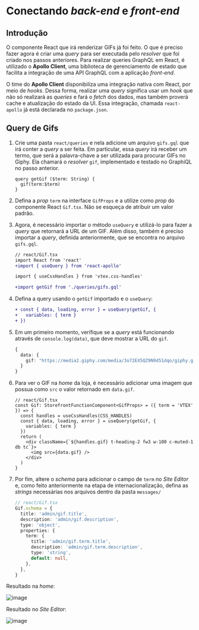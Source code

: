 # Conectando *back-end* e *front-end*

## Introdução

O componente React que irá renderizar GIFs já foi feito. O que é preciso fazer agora é criar uma *query* para ser executada pelo *resolver* que foi criado nos passos anteriores. Para realizar queries GraphQL em React, é utilizado o **Apollo Client**, uma biblioteca de gerenciamento de estado que facilita a integração de uma API GraphQL com a aplicação *front-end*.

O time do **Apollo Client** disponibiliza uma integração nativa com React, por meio de *hooks*. Dessa forma, realizar uma *query* significa usar um *hook* que não só realizará as *queries* e fará o *fetch* dos dados, mas também proverá cache e atualização do estado da UI. Essa integração, chamada `react-apollo` já está declarada no `package.json`.

## Query de Gifs

1. Crie uma pasta `react/queries` e nela adicione um arquivo `gifs.gql` que irá conter a *query* a ser feita. Em particular, essa *query* irá receber um termo, que será a palavra-chave a ser utilizada para procurar GIFs no Giphy. Ela chamará o *resolver* `gif`, implementado e testado no GraphiQL no passo anterior.
    ```
    query getGif ($term: String) {
      gif(term:$term)
    }
    ```

2. Defina a *prop* `term` na interface `GifProps` e a utilize como *prop* do componente React `Gif.tsx`. Não se esqueça de atribuir um valor padrão.

3. Agora, é necessário importar o método `useQuery` e utilizá-lo para fazer a *query* que retornará a URL de um GIF. Além disso, também é preciso importar a *query*, definida anteriormente, que se encontra no arquivo `gifs.gql`.
    ```diff
    // react/Gif.tsx
    import React from 'react'
    +import { useQuery } from 'react-apollo'

    import { useCssHandles } from 'vtex.css-handles'

    +import getGif from './queries/gifs.gql'
    ```

4. Defina a query usando o `getGif` importado e o `useQuery`:

    ```diff
    + const { data, loading, error } = useQuery(getGif, {
    +   variables: { term }
    + })
    ```
5. Em um primeiro momento, verifique se a *query* está funcionando através de `console.log(data)`, que deve mostrar a URL do `gif`.

    ```ts
    {
      data: {
        gif: "https://media2.giphy.com/media/3o72EX5QZ9N9d51dqo/giphy.gif?cid=96678fa42d14d68f9c3ebdfaff64b84de51f012598e0a2e9&rid=giphy.gif"
      }
    }
    ```

6. Para ver o GIF na *home* da loja, é necessário adicionar uma imagem que possua como  `src` o valor retornado em `data.gif`.
    ```tsx
    // react/Gif.tsx
    const Gif: StorefrontFunctionComponent<GifProps> = ({ term = 'VTEX' }) => {
      const handles = useCssHandles(CSS_HANDLES)
      const { data, loading, error } = useQuery(getGif, {
        variables: { term }
      })
      return (
        <div className={`${handles.gif} t-heading-2 fw3 w-100 c-muted-1 db tc`}>
          <img src={data.gif} />
        </div>
      )
    }
    ```

7. Por fim, altere o *schema* para adicionar o campo de `term` no *Site Editor* e, como feito anteriormente na etapa de internacionalização, defina as *strings* necessárias nos arquivos dentro da pasta `messages/`
    ```ts
    // react/Gif.tsx
    Gif.schema = {
      title: 'admin/gif.title',
      description: 'admin/gif.description',
      type: 'object',
      properties: {
        term: {
          title: 'admin/gif.term.title',
          description: 'admin/gif.term.description',
          type: 'string',
          default: null,
        },
      },
    }
    ```

Resultado na *home*:

![image](https://user-images.githubusercontent.com/19495917/76253010-99657b00-6228-11ea-8766-bdd5882c1a49.gif)

Resultado no *Site Editor*:

![image](https://user-images.githubusercontent.com/19495917/76253108-cdd93700-6228-11ea-964c-2c238edc1afe.png)
